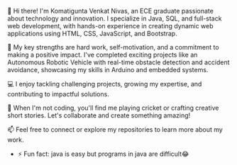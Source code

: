 👋 Hi there! I'm Komatigunta Venkat Nivas, an ECE graduate passionate about technology and innovation. I specialize in Java, SQL, and full-stack web development, with hands-on experience in creating dynamic web applications using HTML, CSS, JavaScript, and Bootstrap.

🌟 My key strengths are hard work, self-motivation, and a commitment to making a positive impact. I've completed exciting projects like an Autonomous Robotic Vehicle with real-time obstacle detection and accident avoidance, showcasing my skills in Arduino and embedded systems.

💻 I enjoy tackling challenging projects, growing my expertise, and contributing to impactful solutions.

🏏 When I'm not coding, you'll find me playing cricket or crafting creative short stories. Let's collaborate and create something amazing!

📫 Feel free to connect or explore my repositories to learn more about my work.
- ⚡ Fun fact: java is easy but programs in java are difficult😂

<!---
nivas14-javadeveloper/nivas14-javadeveloper is a ✨ special ✨ repository because its `README.md` (this file) appears on your GitHub profile.
You can click the Preview link to take a look at your changes.
--->
